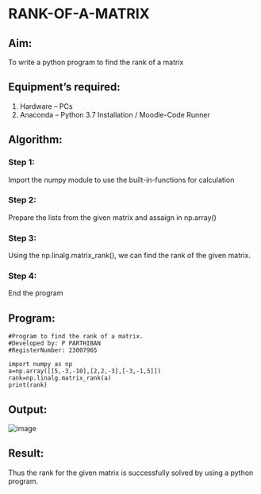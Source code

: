 # RANK-OF-A-MATRIX
## Aim:
To write a python program to find the rank of a matrix
## Equipment’s required:
1. 	Hardware – PCs
2. 	Anaconda – Python 3.7 Installation / Moodle-Code Runner
## Algorithm:
### Step 1: 
Import the numpy module to use the built-in-functions for calculation
### Step 2: 
Prepare the lists from the given matrix and assaign in np.array()
### Step 3: 
Using the np.linalg.matrix_rank(), we can find the rank of the given matrix.
### Step 4: 
End the program
## Program:
```
#Program to find the rank of a matrix.
#Developed by: P PARTHIBAN
#RegisterNumber: 23007965

import numpy as np
a=np.array([[5,-3,-10],[2,2,-3],[-3,-1,5]])
rank=np.linalg.matrix_rank(a)
print(rank)
```

## Output:
![image](https://github.com/23007965/RANK-OF-A-MATRIX/assets/138971238/406d657b-005e-463d-8d85-eb4792959779)

## Result:
Thus the rank for the given matrix is successfully solved by  using a python program.

